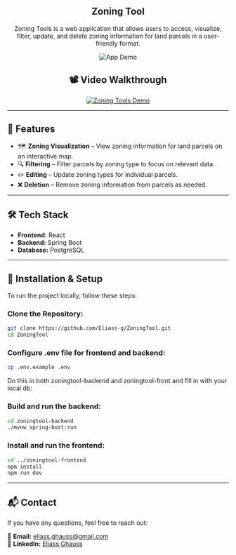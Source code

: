 <div align="center">

## Zoning Tool

Zoning Tools is a web application that allows users to access, visualize, filter, update, and delete zoning information for land parcels in a user-friendly format.

![App Demo](https://github.com/Eliass-g/ZoningTool/blob/readme/storage/Zoning%20Tool%20Walkthrough%20(2).gif)

## 📽️ Video Walkthrough

[![Zoning Tools Demo](https://img.youtube.com/vi/8chrU2Ynx9k/maxresdefault.jpg)](https://www.youtube.com/watch?v=8chrU2Ynx9k)

---

</div>

## 🚀 Features

- 🗺 **Zoning Visualization** – View zoning information for land parcels on an interactive map.
- 🔍 **Filtering** – Filter parcels by zoning type to focus on relevant data.
- ✏️ **Editing** – Update zoning types for individual parcels.
- ❌ **Deletion** – Remove zoning information from parcels as needed.

---

## 🛠️ Tech Stack

- **Frontend:** React
- **Backend:** Spring Boot
- **Database:** PostgreSQL

---

## 🔧 Installation & Setup

To run the project locally, follow these steps:

### Clone the Repository:

```bash
git clone https://github.com/Eliass-g/ZoningTool.git
cd ZoningTool
```

### Configure .env file for frontend and backend:

```bash
cp .env.example .env
```

Do this in both zoningtool-backend and zoningtool-front and fill in with your local db:

### Build and run the backend:

```bash
cd zoningtool-backend
./mvnw spring-boot:run
```

### Install and run the frontend:

```bash
cd ../zoningtool-frontend
npm install
npm run dev
```
---

## 📬 Contact

If you have any questions, feel free to reach out:

📧 **Email:** eliass.ghauss@gmail.com  
🔗 **LinkedIn:** [Eliass Ghauss](https://www.linkedin.com/in/eliass-ghauss/)
